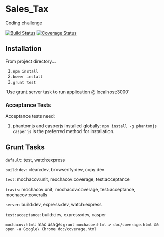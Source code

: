 Sales_Tax
=========

Coding challenge

[![Build Status](https://travis-ci.org/seasick-/Sales_Tax.svg?branch=master)](https://travis-ci.org/seasick-/Sales_Tax)
[![Coverage Status](http://coveralls.io/repos/seasick-/Sales_Tax/badge.png?branch=master)](http://coveralls.io/r/seasick-/Sales_Tax?branch=master)

## Installation
From project directory...  
1. `npm install`  
2. `bower install`  
3. `grunt test`  

'Use grunt server task to run application @ localhost:3000'

### Acceptance Tests
Acceptance tests need:

1. phantomjs and casperjs installed globally:
`npm install -g phantomjs casperjs` is the preferred method for installation.

## Grunt Tasks
`default`: test, watch:express

`build:dev`: clean:dev, browserify:dev, copy:dev

`test`: mochacov:unit, mochacov:coverage, test:acceptance

`travis`: mochacov:unit, mochacov:coverage, test:acceptance, mochacov:coveralls

`server`: build:dev, express:dev, watch:express 

`test:acceptance`: build:dev, express:dev, casper

`mochacov:html`: mac usage: `grunt mochacov:html > doc/coverage.html && open -a Google\ Chrome doc/coverage.html`
